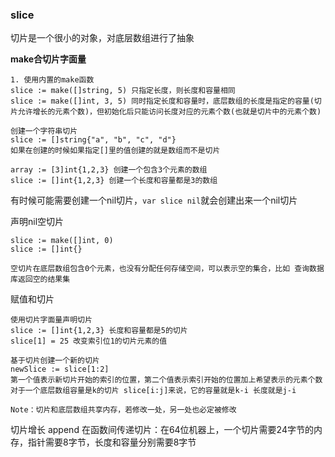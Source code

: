 ### slice

切片是一个很小的对象，对底层数组进行了抽象

**make合切片字面量**

```
1. 使用内置的make函数
slice := make([]string, 5) 只指定长度，则长度和容量相同
slice := make([]int, 3, 5) 同时指定长度和容量时，底层数组的长度是指定的容量(切片允许增长的元素个数)，但初始化后只能访问长度对应的元素个数(也就是切片中的元素个数)

创建一个字符串切片
slice := []string{"a", "b", "c", "d"}
如果在创建的时候如果指定[]里的值创建的就是数组而不是切片

array := [3]int{1,2,3} 创建一个包含3个元素的数组
slice := []int{1,2,3} 创建一个长度和容量都是3的数组

```

有时候可能需要创建一个nil切片，`var slice nil`就会创建出来一个nil切片

声明nil空切片

```
slice := make([]int, 0)
slice := []int{}

空切片在底层数组包含0个元素，也没有分配任何存储空间，可以表示空的集合，比如 查询数据库返回空的结果集
```

赋值和切片

```
使用切片字面量声明切片
slice := []int{1,2,3} 长度和容量都是5的切片
slice[1] = 25 改变索引位1的切片元素的值

基于切片创建一个新的切片
newSlice := slice[1:2]
第一个值表示新切片开始的索引的位置，第二个值表示索引开始的位置加上希望表示的元素个数
对于一个底层数组容量是k的切片 slice[i:j]来说，它的容量就是k-i 长度就是j-i

Note：切片和底层数组共享内存，若修改一处，另一处也必定被修改
```

 切片增长 append
 在函数间传递切片：在64位机器上，一个切片需要24字节的内存，指针需要8字节，长度和容量分别需要8字节



